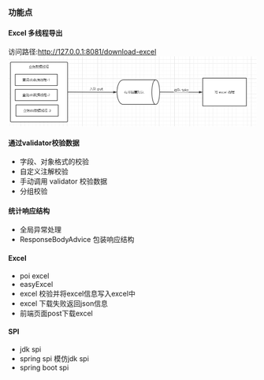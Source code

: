 ### 功能点
#### Excel 多线程导出
访问路径:http://127.0.0.1:8081/download-excel
![excel多线程](./doc/pic/excel多线程.png)

#### 通过validator校验数据
- 字段、对象格式的校验
- 自定义注解校验
- 手动调用 validator 校验数据
- 分组校验

#### 统计响应结构
- 全局异常处理
- ResponseBodyAdvice 包装响应结构

#### Excel
- poi excel
- easyExcel
- excel 校验并将excel信息写入excel中
- excel 下载失败返回json信息
- 前端页面post下载excel

#### SPI 
- jdk spi
- spring spi 模仿jdk spi
- spring boot spi



  